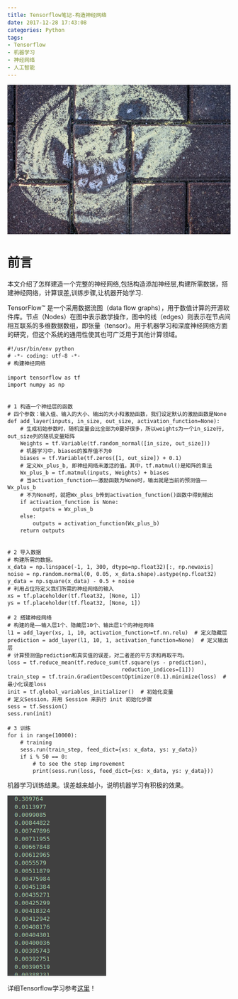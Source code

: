 ```yaml
---
title: Tensorflow笔记-构造神经网络
date: 2017-12-28 17:43:08
categories: Python
tags:
- Tensorflow
- 机器学习
- 神经网络
- 人工智能
---
```


![445H](PythonNeuralNetwork\445H.jpg)

# 前言

本文介绍了怎样建造一个完整的神经网络,包括构造添加神经层,构建所需数据，搭建神经网络，计算误差,训练步骤,让机器开始学习.

TensorFlow™ 是一个采用数据流图（data flow graphs），用于数值计算的开源软件库。节点（Nodes）在图中表示数学操作，图中的线（edges）则表示在节点间相互联系的多维数据数组，即张量（tensor）。用于机器学习和深度神经网络方面的研究，但这个系统的通用性使其也可广泛用于其他计算领域。

<!--MORE-->



```	
#!/usr/bin/env python
# -*- coding: utf-8 -*-
# 构建神经网络

import tensorflow as tf
import numpy as np


# 1 构造一个神经层的函数
# 四个参数：输入值、输入的大小、输出的大小和激励函数，我们设定默认的激励函数是None
def add_layer(inputs, in_size, out_size, activation_function=None):
    # 生成初始参数时，随机变量会比全部为0要好很多，所以weights为一个in_size行, out_size列的随机变量矩阵
    Weights = tf.Variable(tf.random_normal([in_size, out_size]))
    # 机器学习中，biases的推荐值不为0
    biases = tf.Variable(tf.zeros([1, out_size]) + 0.1)
    # 定义Wx_plus_b, 即神经网络未激活的值。其中，tf.matmul()是矩阵的乘法
    Wx_plus_b = tf.matmul(inputs, Weights) + biases
    # 当activation_function——激励函数为None时，输出就是当前的预测值——Wx_plus_b
    # 不为None时，就把Wx_plus_b传到activation_function()函数中得到输出
    if activation_function is None:
        outputs = Wx_plus_b
    else:
        outputs = activation_function(Wx_plus_b)
    return outputs


# 2 导入数据
# 构建所需的数据。
x_data = np.linspace(-1, 1, 300, dtype=np.float32)[:, np.newaxis]
noise = np.random.normal(0, 0.05, x_data.shape).astype(np.float32)
y_data = np.square(x_data) - 0.5 + noise
# 利用占位符定义我们所需的神经网络的输入
xs = tf.placeholder(tf.float32, [None, 1])
ys = tf.placeholder(tf.float32, [None, 1])

# 2 搭建神经网络
# 构建的是——输入层1个、隐藏层10个、输出层1个的神经网络
l1 = add_layer(xs, 1, 10, activation_function=tf.nn.relu)  # 定义隐藏层
prediction = add_layer(l1, 10, 1, activation_function=None)  # 定义输出层
# 计算预测值prediction和真实值的误差，对二者差的平方求和再取平均。
loss = tf.reduce_mean(tf.reduce_sum(tf.square(ys - prediction),
                                    reduction_indices=[1]))
train_step = tf.train.GradientDescentOptimizer(0.1).minimize(loss)  # 最小化误差loss
init = tf.global_variables_initializer()  # 初始化变量
# 定义Session，并用 Session 来执行 init 初始化步骤
sess = tf.Session()
sess.run(init)

# 3 训练
for i in range(10000):
    # training
    sess.run(train_step, feed_dict={xs: x_data, ys: y_data})
    if i % 50 == 0:
        # to see the step improvement
        print(sess.run(loss, feed_dict={xs: x_data, ys: y_data}))

```

机器学习训练结果。误差越来越小，说明机器学习有积极的效果。

![result](PythonNeuralNetwork\result.png)

详细Tensorflow学习参考[这里](https://morvanzhou.github.io/tutorials/machine-learning/tensorflow/)！